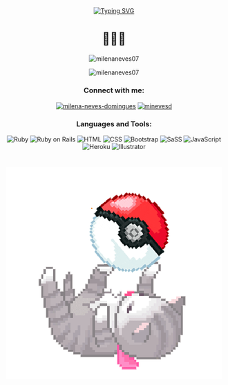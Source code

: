 <div align="center">
	<a href="https://git.io/typing-svg"><img src="https://readme-typing-svg.herokuapp.com?font=Fira+Code&size=25&duration=2500&pause=100&color=2684AD&center=true&multiline=true&width=435&height=80&lines=Heyo%2C+I'm+Milena!;I'm+a+Fullstack+Developer" alt="Typing SVG" /></a>
</div>

<div>
<h1></h1>
<h1 align="center">👾🌈😸</h1>
</div>

<div>
  <p align="center"><img align="center" src="https://github-readme-stats.vercel.app/api?username=milenaneves07&show_icons=true&title_color=fa9200&text_color=ffffff&bg_color=ffd257&hide_border=true&locale=en" alt="milenaneves07" /></p>
  <p align="center"><img align="center" src="https://github-readme-streak-stats.herokuapp.com/?user=milenaneves07&" alt="milenaneves07" /></p>
</div>

<div>
  <h3 align="center">Connect with me:</h3>
  <p align="center">
  <a href="https://linkedin.com/in/milena-neves-domingues" target="blank"><img align="center" src="https://raw.githubusercontent.com/rahuldkjain/github-profile-readme-generator/master/src/images/icons/Social/linked-in-alt.svg" alt="milena-neves-domingues" height="30" width="40" /></a>
  <a href="https://instagram.com/minevesd" target="blank"><img align="center" src="https://raw.githubusercontent.com/rahuldkjain/github-profile-readme-generator/master/src/images/icons/Social/instagram.svg" alt="minevesd" height="30" width="40" /></a>
  </p>
</div>

<div align="center">
  
  <h3>Languages and Tools:</h3>
  
  ![Ruby](https://img.shields.io/badge/-Ruby-orange.svg?style=for-the-badge&logo=ruby&logoColor=%23F7DF1E)
  ![Ruby on Rails](https://img.shields.io/badge/-Ruby_on_Rails-orange.svg?style=for-the-badge&logo=rubyonrails&logoColor=%23F7DF1E)
  ![HTML](https://img.shields.io/badge/-html-orange.svg?style=for-the-badge&logo=HTML&logoColor=%23F7DF1E)
  ![CSS](https://img.shields.io/badge/-CSS-orange.svg?style=for-the-badge&logo=css&logoColor=%23F7DF1E)
  ![Bootstrap](https://img.shields.io/badge/-Bootstrap-orange.svg?style=for-the-badge&logo=Bootstrap&logoColor=%23F7DF1E)
  ![SaSS](https://img.shields.io/badge/-SaSS-orange.svg?style=for-the-badge&logo=SaSS&logoColor=%23F7DF1E)
  ![JavaScript](https://img.shields.io/badge/javascript-orange.svg?style=for-the-badge&logo=javascript&logoColor=%23F7DF1E) 
  ![Heroku](https://img.shields.io/badge/-Heroku-orange.svg?style=for-the-badge&logo=Heroku&logoColor=%23F7DF1E)
  ![Illustrator](https://img.shields.io/badge/illustrator-orange.svg?style=for-the-badge&logo=illustrator&logoColor=%23F7DF1E)

</div>

<h1></h1>

<div align="center">
  
![](https://github.com/milenaneves07/milenaneves07/blob/main/giphy.gif)
  
</div>
